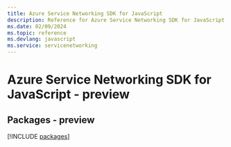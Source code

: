 ```yaml
---
title: Azure Service Networking SDK for JavaScript
description: Reference for Azure Service Networking SDK for JavaScript
ms.date: 02/09/2024
ms.topic: reference
ms.devlang: javascript
ms.service: servicenetworking
---
```

# Azure Service Networking SDK for JavaScript - preview
## Packages - preview
[!INCLUDE [packages](service-networking-index.md)]